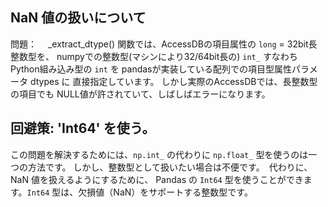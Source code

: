 ##  NaN 値の扱いについて

問題：　 _extract_dtype() 関数では、AccessDBの項目属性の `long` = 32bit長整数型を、
numpyでの整数型(マシンにより32/64bit長の) `int_` すなわち Python組み込み型の `int` を
pandasが実装している配列での項目型属性パラメータ dtypes に 直接指定しています。
しかし実際のAccessDBでは、長整数型の項目でも NULL値が許されていて、しばしばエラーになります。
 
## 回避策: 'Int64' を使う。

この問題を解決するためには、`np.int_` の代わりに `np.float_` 型を使うのは一つの方法です。
しかし、整数型として扱いたい場合は不便です。　代わりに、NaN 値を扱えるようにするために、
Pandas の `Int64` 型を使うことができます。`Int64` 型は、欠損値（NaN）をサポートする整数型です。 

